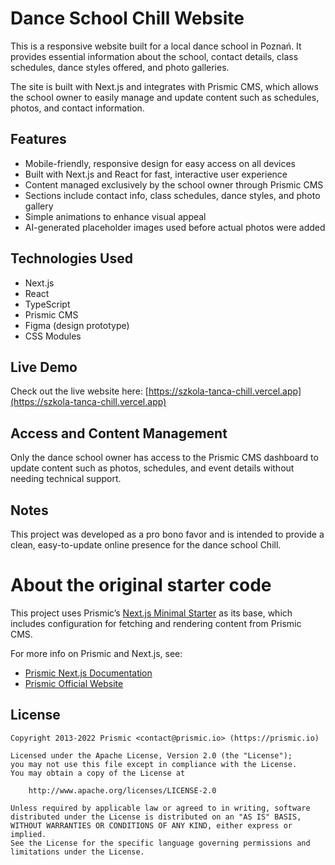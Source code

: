 # Dance School Chill Website

This is a responsive website built for a local dance school in Poznań. It provides essential information about the school, contact details, class schedules, dance styles offered, and photo galleries.

The site is built with Next.js and integrates with Prismic CMS, which allows the school owner to easily manage and update content such as schedules, photos, and contact information.

## Features

- Mobile-friendly, responsive design for easy access on all devices
- Built with Next.js and React for fast, interactive user experience
- Content managed exclusively by the school owner through Prismic CMS
- Sections include contact info, class schedules, dance styles, and photo gallery
- Simple animations to enhance visual appeal
- AI-generated placeholder images used before actual photos were added

## Technologies Used

- Next.js
- React
- TypeScript
- Prismic CMS
- Figma (design prototype)
- CSS Modules

## Live Demo

Check out the live website here: [https://szkola-tanca-chill.vercel.app](https://szkola-tanca-chill.vercel.app)

## Access and Content Management

Only the dance school owner has access to the Prismic CMS dashboard to update content such as photos, schedules, and event details without needing technical support.

## Notes

This project was developed as a pro bono favor and is intended to provide a clean, easy-to-update online presence for the dance school Chill.

# About the original starter code

This project uses Prismic’s [Next.js Minimal Starter](https://github.com/prismicio/nextjs-starter-prismic-minimal) as its base, which includes configuration for fetching and rendering content from Prismic CMS.

For more info on Prismic and Next.js, see:

- [Prismic Next.js Documentation](https://prismic.io/docs/technologies/nextjs)
- [Prismic Official Website](https://prismic.io/)

## License

```
Copyright 2013-2022 Prismic <contact@prismic.io> (https://prismic.io)

Licensed under the Apache License, Version 2.0 (the "License");
you may not use this file except in compliance with the License.
You may obtain a copy of the License at

    http://www.apache.org/licenses/LICENSE-2.0

Unless required by applicable law or agreed to in writing, software
distributed under the License is distributed on an "AS IS" BASIS,
WITHOUT WARRANTIES OR CONDITIONS OF ANY KIND, either express or implied.
See the License for the specific language governing permissions and
limitations under the License.
```

